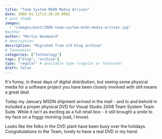 ```yaml
---
title: "Team System MSDN Media Arrives"
date: 2008-01-11T12:26:20.000Z
# post thumb
images:
  - "/images/post/2008-team-system-msdn-media-arrives.jpg"
#author
author: "Martin Woodward"
# description
description: "Migrated from old blog archive"
# Taxonomies
categories: ["Technology"]
tags: ["blog", "archive"]
type: "regular" # available type (regular or featured)
draft: false
---
```


It's funny, in these days of digital distribution, but seeing some physical media for a software project you have been closely involved with still means a great deal.    

Today my January MSDN shipment arrived in the mail - and lo and behold in included a proper physical DVD for Visual Studio 2008 Team System Team Suite.  While it isn't as exciting as a full retail box - it still brought a smile to my face on a foggy morning (sad, I know).  

Looks like the folks in the DVD plant have been busy over the holidays.  Congratulations to the Team, lovely to have a real DVD in my hand.